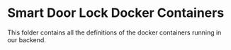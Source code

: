 # Smart Door Lock Docker Containers
This folder contains all the definitions of the docker containers running in our backend.